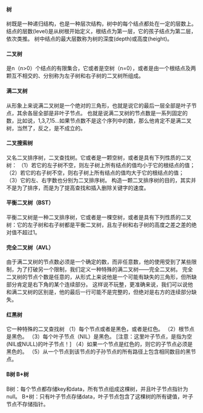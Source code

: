 #### 树

树既是一种递归结构，也是一种层次结构，树中的每个结点都处在一定的层数上。 结点的层数(level)是从树根开始定义，根结点为第一层，它的孩子结点为第二层，依次类推。 树中结点的最大层数称为树的深度(depth)或高度(height)。

#### 二叉树

是n（n>0）个结点的有限集合，它或者是空树（n=0），或者是由一个根结点及两颗互不相交的、分别称为左子树和右子树的二叉树所组成。

#### 满二叉树

从形象上来说满二叉树是一个绝对的三角形，也就是说它的最后一层全部是叶子节点，其余各层全部是非叶子节点。
也就是说满二叉树的节点数是一系列固定的数，比如说，1,3,7,15...如果节点数不是这个序列中的数，那么他肯定不是满二叉树，当然了，反之，是不成立的。

#### 二叉搜索树

又名二叉排序树，二叉查找树。它或者是一颗空树，或者是具有下列性质的二叉树： （1）若它的左子树不空，则左子树上所有结点的值均小于它的根结点的值； （2）若它的右子树不空，则右子树上所有结点的值均大于它的根结点的值；
（3）它的左、右字数也分别为二叉排序树。 构造一颗二叉排序树的目的，其实并不是为了排序，而是为了提高查找和插入删除关键字的速度。

#### 平衡二叉树（BST）

平衡二叉树是一种二叉排序树，它或者是一棵空树，或者是具有下列性质的二叉树：它的左子树和右子树都是平衡二叉树，且左子树和右子树的高度之差之差的绝对值不超过1。

#### 完全二叉树（AVL）

由于满二叉树的节点数必须是一个确定的数，而非任意数，他的使用受到了某些限制，为了打破另一个限制，我们定义一种特殊的满二叉树——完全二叉树。
完全二叉树的节点个数是任意的，从形式上来说他是一个可能有缺失的三角形，但所缺部分肯定是右下角的某个连续部分。 这样说不玩整，更准确来说，我们可以说他和满二叉树的区别是，他的最后一行可能不是完整的，但绝对是右方的连续部分缺失。

#### 红黑树

它一种特殊的二叉查找树 （1）每个节点或者是黑色，或者是红色。 （2）根节点是黑色。 （3）每个叶子节点（NIL）是黑色。 [注意：这里叶子节点，是指为空(NIL或NULL)的叶子节点！]
（4）如果一个节点是红色的，则它的子节点必须是黑色的。 （5）从一个节点到该节点的子孙节点的所有路径上包含相同数目的黑节点。

#### B树 B+树

B树：每个节点都存储key和data，所有节点组成这棵树，并且叶子节点指针为null。 B+树：只有叶子节点存储data，叶子节点包含了这棵树的所有键值，叶子节点不存储指针。